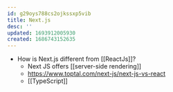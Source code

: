 ```yaml
---
id: g29oys788cs2ojkssxp5vib
title: Next.js
desc: ''
updated: 1693912005930
created: 1686743152635
---
```


- How is Next.js different from [[ReactJs]]?
  - Next JS offers [[server-side rendering]]
  - https://www.toptal.com/next-js/next-js-vs-react
  - [[TypeScript]]